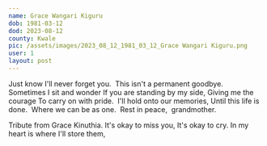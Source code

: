 ```yaml
---
name: Grace Wangari Kiguru
dob: 1981-03-12
dod: 2023-08-12
county: Kwale
pic: /assets/images/2023_08_12_1981_03_12_Grace Wangari Kiguru.png
user: 1
layout: post
---
```


Just know I'll never forget you. 
This isn't a permanent goodbye. 
Sometimes I sit and wonder If you are standing by my side, Giving me the courage To carry on with pride. 
I'll hold onto our memories, Until this life is done. 
Where we can be as one. 
Rest in peace, 
grandmother. 

Tribute from Grace Kinuthia.
It's okay to miss you,
It's okay to cry.
In my heart is where I'll store them,
